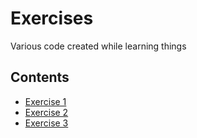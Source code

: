 # Exercises
Various code created while learning things

## Contents
- [Exercise 1](exercise1/)
- [Exercise 2](exercise2/)
- [Exercise 3](exercise3/)
